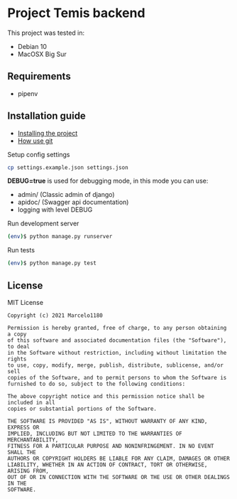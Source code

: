 # Project Temis backend

This project was tested in:
- Debian 10
- MacOSX Big Sur

## Requirements
  - pipenv

## Installation guide
* [Installing the project](INSTALL.md)
* [How use git](FAQ.md)

Setup config settings
```sh
cp settings.example.json settings.json 
```
__DEBUG=true__ is used for debugging mode, in this mode you can use:
- admin/ (Classic admin of django)
- apidoc/ (Swagger api documentation)
- logging with level DEBUG

Run development server
```sh
(env)$ python manage.py runserver
```

Run tests
```sh
(env)$ python manage.py test
```

## License

MIT License

    Copyright (c) 2021 Marcelo1180
    
    Permission is hereby granted, free of charge, to any person obtaining a copy
    of this software and associated documentation files (the "Software"), to deal
    in the Software without restriction, including without limitation the rights
    to use, copy, modify, merge, publish, distribute, sublicense, and/or sell
    copies of the Software, and to permit persons to whom the Software is
    furnished to do so, subject to the following conditions:
    
    The above copyright notice and this permission notice shall be included in all
    copies or substantial portions of the Software.
    
    THE SOFTWARE IS PROVIDED "AS IS", WITHOUT WARRANTY OF ANY KIND, EXPRESS OR
    IMPLIED, INCLUDING BUT NOT LIMITED TO THE WARRANTIES OF MERCHANTABILITY,
    FITNESS FOR A PARTICULAR PURPOSE AND NONINFRINGEMENT. IN NO EVENT SHALL THE
    AUTHORS OR COPYRIGHT HOLDERS BE LIABLE FOR ANY CLAIM, DAMAGES OR OTHER
    LIABILITY, WHETHER IN AN ACTION OF CONTRACT, TORT OR OTHERWISE, ARISING FROM,
    OUT OF OR IN CONNECTION WITH THE SOFTWARE OR THE USE OR OTHER DEALINGS IN THE
    SOFTWARE.
